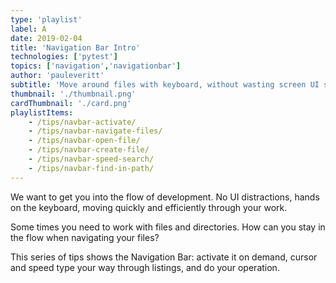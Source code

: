 ```yaml
---
type: 'playlist'
label: A
date: 2019-02-04
title: 'Navigation Bar Intro'
technologies: ['pytest']
topics: ['navigation','navigationbar']
author: 'pauleveritt'
subtitle: 'Move around files with keyboard, without wasting screen UI space'
thumbnail: './thumbnail.png'
cardThumbnail: './card.png'
playlistItems:
    - /tips/navbar-activate/
    - /tips/navbar-navigate-files/
    - /tips/navbar-open-file/
    - /tips/navbar-create-file/
    - /tips/navbar-speed-search/
    - /tips/navbar-find-in-path/
---
```


We want to get you into the flow of development. No UI distractions, hands 
on the keyboard, moving quickly and efficiently through your work.

Some times you need to work with files and directories. How can you stay 
in the flow when navigating your files?

This series of tips shows the Navigation Bar: activate it on demand, cursor 
and speed type your way through listings, and do your operation.
